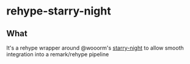 # rehype-starry-night

## What

It's a rehype wrapper around @wooorm's [starry-night](https://github.com/wooorm/starry-night/blob/main/style/core.css) to allow smooth integration into a remark/rehype pipeline
